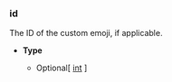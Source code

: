 ### id [](https://discordpy.readthedocs.io/en/v1.7.3/api.html#discord.PartialEmoji.id)

The ID of the custom emoji, if applicable.

- **Type**

	- Optional[ [int](https://docs.python.org/3/library/functions.html#int) ]